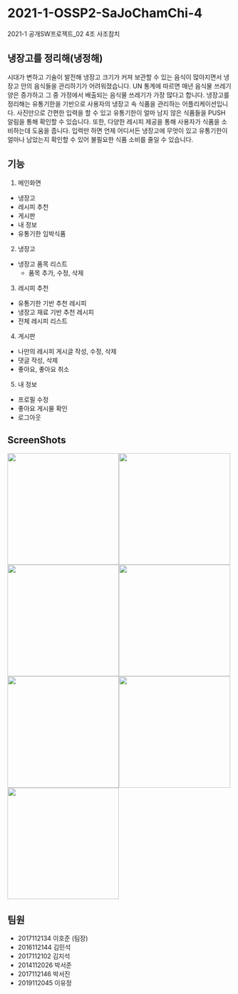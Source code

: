 # 2021-1-OSSP2-SaJoChamChi-4
2021-1 공개SW프로젝트_02 4조 사조참치

## 냉장고를 정리해(냉정해)
시대가 변하고 기술이 발전해 냉장고 크기가 커져 보관할 수 있는 음식이 많아지면서 냉장고 안의 음식들을 관리하기가 어려워졌습니다. UN 통계에 따르면 매년 음식물 쓰레기 양은 증가하고 그 중 가정에서 배출되는 음식물 쓰레기가 가장 많다고 합니다.
냉장고를 정리해는 유통기한을 기반으로 사용자의 냉장고 속 식품을 관리하는 어플리케이션입니다. 사진만으로 간편한 입력을 할 수 있고 유통기한이 얼마 남지 않은 식품들을 PUSH 알림을 통해 확인할 수 있습니다. 또한, 다양한 레시피 제공을 통해 사용자가 식품을 소비하는데 도움을 줍니다. 입력만 하면 언제 어디서든 냉장고에 무엇이 있고 유통기한이 얼마나 남았는지 확인할 수 있어 불필요한 식품 소비를 줄일 수 있습니다.

## 기능
1. 메인화면
+ 냉장고
+ 레시피 추천
+ 게시판
+ 내 정보
+ 유통기한 임박식품

2. 냉장고
+ 냉장고 품목 리스트
    + 품목 추가, 수정, 삭제

3. 레시피 추천
+ 유통기한 기반 추천 레시피
+ 냉장고 재료 기반 추천 레시피
+ 전체 레시피 리스트

4. 게시판
+ 나만의 레시피 게시글 작성, 수정, 삭제
+ 댓글 작성, 삭제
+ 좋아요, 좋아요 취소

5. 내 정보
+ 프로필 수정
+ 좋아요 게시물 확인
+ 로그아웃

## ScreenShots
<img width="250" src="https://user-images.githubusercontent.com/79090053/121778994-82a09780-cbd4-11eb-8643-352d765acd01.png"><img width="250" src="https://user-images.githubusercontent.com/79090053/121779185-5d605900-cbd5-11eb-8559-baa1a9e01da9.png" ><img width="250" src="https://user-images.githubusercontent.com/79090053/121779265-c8119480-cbd5-11eb-9b8a-b69bf9bef6d9.jpg"><img width="250" src="https://user-images.githubusercontent.com/79090053/121779355-2fc7df80-cbd6-11eb-86bc-10f3b01d4c22.png"><img width="250" src="https://user-images.githubusercontent.com/79090053/121779373-49692700-cbd6-11eb-8c5c-b06b95c659e3.png"><img width="250" src="https://user-images.githubusercontent.com/79090053/121779444-9b11b180-cbd6-11eb-8c5e-64d8cac095ce.jpg"><img width="250" src="https://user-images.githubusercontent.com/79090053/121779457-a9f86400-cbd6-11eb-91b8-4e3350c1c1de.png">

## 팀원
 * 2017112134 이호준 (팀장)
 * 2016112144 김민석
 * 2017112102 김지석
 * 2014112026 박서준
 * 2017112146 박서진
 * 2019112045 이유정
